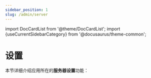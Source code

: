 ```yaml
---
sidebar_position: 1
slug: /admin/server
---
```


import DocCardList from '@theme/DocCardList';
import {useCurrentSidebarCategory} from '@docusaurus/theme-common';

# 设置

本节详细介绍应用所在的**服务器设置**功能：    

<DocCardList items={useCurrentSidebarCategory().items}/>